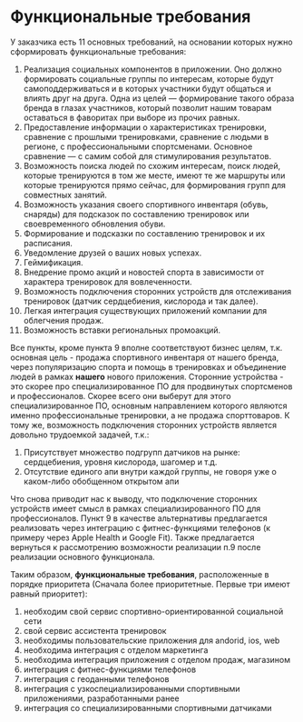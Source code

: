 # Функциональные требования

У заказчика есть 11 основных требований, на основании которых нужно сформировать функциональные требования:
1. Реализация социальных компонентов в приложении. Оно должно формировать социальные группы по интересам, которые будут самоподдерживаться и в которых участники будут общаться и влиять друг на друга. Одна из целей — формирование такого образа бренда в глазах участников, который позволит нашим товарам оставаться в фаворитах при выборе из прочих равных.
2. Предоставление информации о характеристиках тренировки, сравнение с прошлыми тренировками, сравнение с людьми в регионе, с профессиональными спортсменами. Основное сравнение — с самим собой для стимулирования результатов.
3. Возможность поиска людей по схожим интересам, поиск людей, которые тренируются в том же месте, имеют те же маршруты или которые тренируются прямо сейчас, для формирования групп для совместных занятий.
4. Возможность указания своего спортивного инвентаря (обувь, снаряды) для подсказок по составлению тренировок или своевременного обновления обуви.
5. Формирование и подсказки по составлению тренировок и их расписания.
6. Уведомление друзей о ваших новых успехах.
7. Геймификация.
8. Внедрение промо акций и новостей спорта в зависимости от характера тренировок для вовлеченности.
9. Возможность подключения сторонних устройств для отслеживания тренировок (датчик сердцебиения, кислорода и так далее).
10. Легкая интеграция существующих приложений компании для облегчения продаж.
11. Возможность вставки региональных промоакций.

Все пункты, кроме пункта 9 вполне соответствуют бизнес целям,
т.к. основная цель - продажа спортивного инвентаря от нашего бренда, через популяризацию спорта и
помощь в тренировках и объединение людей в рамках **нашего** нового приложения.
Сторонние устройства - это скорее про специализированное ПО для продвинутых спортсменов и профессионалов.
Скорее всего они выберут для этого специализированное ПО, основным направлением которого являются именно
профессиональные тренировки, а не продажа спорттоваров. К тому же, возможность подключения сторонних устройств
является довольно трудоемкой задачей, т.к.:
1. Присутствует множество подгрупп датчиков на рынке: сердцебиения, уровня кислорода, шагомер и т.д.
2. Отсутствие единого апи внутри каждой группы, не говоря уже о каком-либо обобщенном открытом апи

Что снова приводит нас к выводу, что подключение сторонних устройств имеет смысл в
рамках специализированного ПО для профессионалов. Пункт 9 в качестве альтернативы предлагается реализовать
через интеграцию с фитнес-функциями телефонов (к примеру через Apple Health и Google Fit). Также предлагается
вернуться к рассмотрению возможности реализации п.9 после реализации основного функционала.

Таким образом, **функциональные требования**, расположенные в порядке приоритета
(Сначала более приоритетные. Первые три имеют равный приоритет):
1. необходим свой сервис спортивно-ориентированной социальной сети
2. свой сервис ассистента тренировок
3. необходимы пользовательские приложения для andorid, ios, web
4. необходима интеграция с отделом маркетинга
5. необходима интеграция приложения с отделом продаж, магазином
6. интеграция с фитнес-функциями телефонов
7. интеграция с геоданными телефонов
8. интеграция с узкоспециализированными спортивными приложениями, разработанными ранее
9. интеграция со специализированными спортивными датчиками
